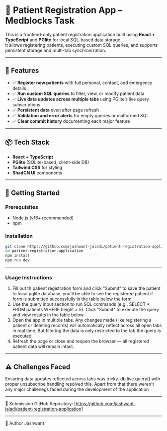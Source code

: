 # 🏥 Patient Registration App – Medblocks Task

This is a frontend-only patient registration application built using **React + TypeScript** and **PGlite** for local SQL-based data storage.  
It allows registering patients, executing custom SQL queries, and supports persistent storage and multi-tab synchronization.

---

## 🔧 Features

- ✅ **Register new patients** with full personal, contact, and emergency details
- ✅ **Run custom SQL queries** to filter, view, or modify patient data
- ✅ **Live data updates across multiple tabs** using PGlite’s live query subscriptions
- ✅ **Persistent data** even after page refresh
- ✅ **Validation and error alerts** for empty queries or malformed SQL
- ✅ **Clear commit history** documenting each major feature

---

## 📦 Tech Stack

- **React + TypeScript**
- **PGlite** (SQLite-based, client-side DB)
- **Tailwind CSS** for styling
- **ShadCN UI** components

---

## 🚀 Getting Started

### Prerequisites

- Node.js (v16+ recommended)
- npm

### Installation

```bash
git clone https://github.com/jashwant-jaladi/patient-registration-application.git
cd patient-registration-application
npm install
npm run dev
```
---

### Usage Instructions

1. Fill out th patient registration form and click "Submit" to save the patient to local pglite database, you'll be able to see the registered patient if form is submitted successfully in the table below the form.
2. Use the query input section to run SQL commands (e.g., SELECT * FROM patients WHERE height > 5). Click "Submit" to execute the query and view results in the table below.
3. Open the app in multiple tabs. Any changes made (like registering a patient or deleting records) will automatically reflect across all open tabs in real time. But filtering the data is only restricted to the tab the query is executed.
4. Refresh the page or close and reopen the browser — all registered patient data will remain intact.

---
## ⚠️ Challenges Faced

Ensuring data updates reflected across tabs was tricky. db.live.query() with proper unsubscribe handling resolved this. Apart from that there weren't any major challenegs faced during the development of the application

---
📎 Submission
GitHub Repository: [https://github.com/jashwant-jaladi/patient-registration-application]

---
👤 Author
Jashwant
